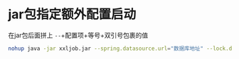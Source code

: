 # jar包指定额外配置启动

在jar包后面拼上 `--`+配置项+等号+双引号包裹的值

```sh
nohup java -jar xxljob.jar --spring.datasource.url="数据库地址" --lock.datasource.url="数据库地址" >/dev/null 2>/dev/null &
```

